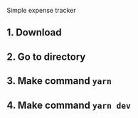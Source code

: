 Simple expense tracker

## 1. Download
## 2. Go to directory
## 3. Make command `yarn`
## 4. Make command `yarn dev`